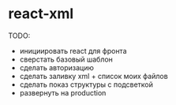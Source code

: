 # react-xml

TODO:
* инициировать react для фронта
* сверстать базовый шаблон
* сделать авторизацию
* сделать заливку xml + список моих файлов
* сделать показ структуры с подсветкой
* развернуть на production
